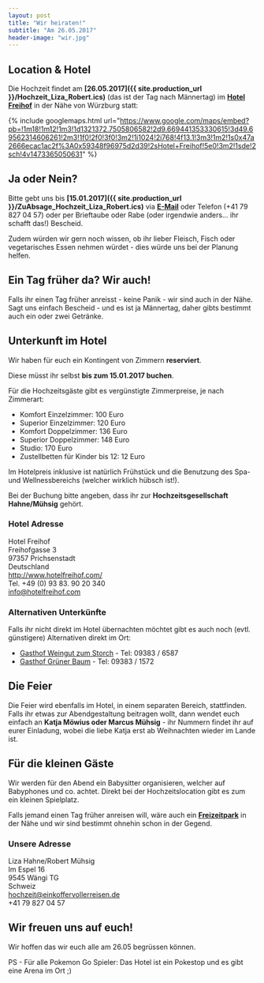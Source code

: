 ```yaml
---
layout: post
title: "Wir heiraten!"
subtitle: "Am 26.05.2017"
header-image: "wir.jpg"
---
```


## Location & Hotel

Die Hochzeit findet am __[26.05.2017]({{ site.production_url }}/Hochzeit_Liza_Robert.ics)__ (das ist der Tag nach Männertag) im __[Hotel Freihof](http://www.hotelfreihof.com)__ in der Nähe von Würzburg statt:

{% include googlemaps.html url="https://www.google.com/maps/embed?pb=!1m18!1m12!1m3!1d1321372.7505806582!2d9.669441353330615!3d49.69562314606261!2m3!1f0!2f0!3f0!3m2!1i1024!2i768!4f13.1!3m3!1m2!1s0x47a2666ecac1ac2f%3A0x59348f96975d2d39!2sHotel+Freihof!5e0!3m2!1sde!2sch!4v1473365050631" %}

## Ja oder Nein?

Bitte gebt uns bis __[15.01.2017]({{ site.production_url }}/ZuAbsage_Hochzeit_Liza_Robert.ics)__ via __[E-Mail](mailto:hochzeit@einkoffervollerreisen.de)__ oder Telefon (+41 79 827 04 57) oder per Brieftaube oder Rabe (oder irgendwie anders... ihr schafft das!) Bescheid.

Zudem würden wir gern noch wissen, ob ihr lieber Fleisch, Fisch oder vegetarisches Essen nehmen würdet - dies würde uns bei der Planung helfen.

## Ein Tag früher da? Wir auch!
Falls ihr einen Tag früher anreisst - keine Panik - wir sind auch in der Nähe. Sagt uns einfach Bescheid - und es ist ja Männertag, daher gibts bestimmt auch ein oder zwei Getränke.

## Unterkunft im Hotel

Wir haben für euch ein Kontingent von Zimmern __reserviert__.

Diese müsst ihr selbst __bis zum 15.01.2017 buchen__.

Für die Hochzeitsgäste gibt es vergünstigte Zimmerpreise, je nach Zimmerart:

* Komfort Einzelzimmer:            100 Euro
* Superior Einzelzimmer:           120 Euro
* Komfort Doppelzimmer:            136 Euro
* Superior Doppelzimmer:           148 Euro
* Studio:                          170 Euro
* Zustellbetten für Kinder bis 12: 12  Euro

Im Hotelpreis inklusive ist natürlich Frühstück und die Benutzung des Spa- und Wellnessbereichs (welcher wirklich hübsch ist!).

Bei der Buchung bitte angeben, dass ihr zur __Hochzeitsgesellschaft Hahne/Mühsig__ gehört.

### Hotel Adresse

Hotel Freihof<br/>
Freihofgasse 3<br/>
97357 Prichsenstadt<br/>
Deutschland<br/>
http://www.hotelfreihof.com/<br/>
Tel. +49 (0) 93 83. 90 20 340<br/>
info@hotelfreihof.com<br/>

### Alternativen Unterkünfte

Falls ihr nicht direkt im Hotel übernachten möchtet gibt es auch noch (evtl. günstigere) Alternativen direkt im Ort:

* [Gasthof Weingut zum Storch](http://www.gasthof-storch.de/) - Tel: 09383 / 6587
* [Gasthof Grüner Baum](http://www.gasthaus-gruener-baum.com/) - Tel: 09383 / 1572

## Die Feier

Die Feier wird ebenfalls im Hotel, in einem separaten Bereich, stattfinden. Falls ihr etwas zur Abendgestaltung beitragen wollt, dann wendet euch einfach an __Katja Möwius oder Marcus Mühsig__ - ihr Nummern findet ihr auf eurer Einladung, wobei die liebe Katja erst ab Weihnachten wieder im Lande ist.

## Für die kleinen Gäste

Wir werden für den Abend ein Babysitter organisieren, welcher auf Babyphones und co. achtet. Direkt bei der Hochzeitslocation gibt es zum ein kleinen Spielplatz. 

Falls jemand einen Tag früher anreisen will, wäre auch ein __[Freizeitpark](http://www.freizeitlandgeiselwind.de/)__ in der Nähe und wir sind bestimmt ohnehin schon in der Gegend.

### Unsere Adresse

Liza Hahne/Robert Mühsig<br/>
Im Espel 16<br/>
9545 Wängi TG<br/>
Schweiz<br/>
[hochzeit@einkoffervollerreisen.de](mailto:hochzeit@einkoffervollerreisen.de)<br/>
+41 79 827 04 57

## Wir freuen uns auf euch!

Wir hoffen das wir euch alle am 26.05 begrüssen können.

PS - Für alle Pokemon Go Spieler: Das Hotel ist ein Pokestop und es gibt eine Arena im Ort ;)
